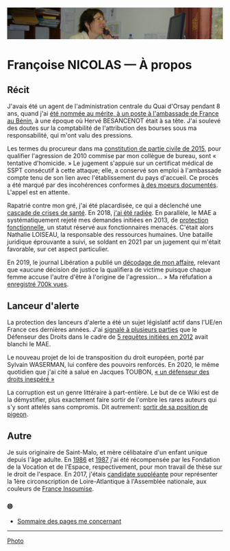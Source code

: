 <!--
![img](../_aux/marc-chaumeil.png)
-->

![img](../_aux/asonposte.png)

# Françoise NICOLAS — À propos

## Récit

J'avais été un agent de l'administration centrale du Quai d'Orsay pendant 8 ans,
quand j'ai [été nommée au mérite, à un poste à l'ambassade de France au Bénin](./nicolas-faits.md#RAINERI-RAUGEL),
à une époque où  Hervé BESANCENOT était à sa tête.
J'ai soulevé des doutes sur la comptabilité de l'attribution des bourses sous ma responsabilité, qui m'ont valu des pressions.

Les termes du procureur dans ma [constitution de partie civile de 2015](./nicolas-aplogan.md#decision-1),
pour qualifier l'agression de 2010 commise par mon collègue de bureau,
sont « tentative d'homicide. » Le jugement s'appuie sur un certificat médical de SSPT consécutif à cette attaque;
elle, a conservé son emploi à l'ambassade compte tenu de son lien avec l'établissement du pays d'accueil.
Ce procès a été marqué par des incohérences conformes [à des moeurs documentés](./bib-gen.md#jl2014).
L'appel est en attente.

Rapatrié contre mon gré, j'ai été placardisée,
ce qui a déclenché une [cascade de crises de santé](./nicolas-faits.md#a999fcb2).
En 2018, [j'ai été radiée](./nicolas-radiation.md). En parallèle,
le MAE a systématiquement rejeté mes demandes initiées en 2013,
de [protection fonctionnelle](./nicolas-pf.md),
un statut réservé aux fonctionnaires menacés. C'était alors Nathalie LOISEAU, la responsable des ressources humaines.
Une bataille juridique éprouvante a suivi, se soldant en 2021 par un jugement qui m'était favorable, sur cet aspect particulier.

En 2019, le journal Libération a publié un [décodage de mon affaire](./nicolas-medias.md#pezetnicolas),
relevant que «aucune décision de justice la qualifiera de victime puisque chaque femme accuse l'autre d'être à l'origine de l'agression... »
Ma réfufation a [enregistré 700k vues](https://twitter.com/FranoiseNicolas/status/1115997608533737475?s=20&t=xx9LpTCg5ZYSiw98wwIkgA). 

## Lanceur d'alerte

La protection des lanceurs d'alerte a été un sujet législatif actif dans l'UE/en France ces dernières années.
J'ai [signalé à plusieurs parties](./activ.md#nicolas) que le Défenseur des Droits
dans le cadre de [5 requêtes initiées en 2012](./nicolas-lda.md) avait blanchi le MAE.

Le nouveau projet de loi de transposition du droit européen, 
porté par Sylvain WASERMAN, 
lui confère des pouvoirs renforcés. 
En 2020, le même quotidien que j'ai cité a salué en Jacques TOUBON, [« un défenseur des droits inespéré »](./bib-gen.md#inespere)

La corruption est un genre littéraire à part-entière. Le but de ce Wiki est de la démystifier, plus exactement faire sortir de l'ombre les rares auteurs qui s'y sont attelés sans compromis. Dit autrement: [sortir de sa position de pigeon](./bib-gen.md#carage2015demontg).

## Autre
Je suis originaire de Saint-Malo, et mère célibataire d'un enfant unique depuis l'âge adulte.  En [1986](../pieces/identifiant/829cbd9) et [1987](../pieces/identifiant/b5b09b6e) j'ai été récompensée par les Fondation de la Vocation et de l'Espace, respectivement, pour mon travail de thèse sur le droit de l'espace. En 2017, j'étais [candidate suppléante](http://www.nantes-infos.fr/legislatives-1ere-circonscription-de-la-loire-atlantique-christophe-le-tallec-et-francoise-nicolas-candidats-de-la-france-insoumise-3-5-137.html) pour représenter la 1ère circonscription de Loire-Atlantique à l'Assemblée nationale, aux couleurs de [France Insoumise](https://twitter.com/FranceInsoumise).


### <a id="voiraussi"></a>🌐
* [Sommaire des pages me concernant](./whoswho.md#nicolas)

---
<!--
[Photo](./cewiki-attrib.md#marc-chaumeil)
-->
[Photo](./cewiki-attrib.md#asonposte)
